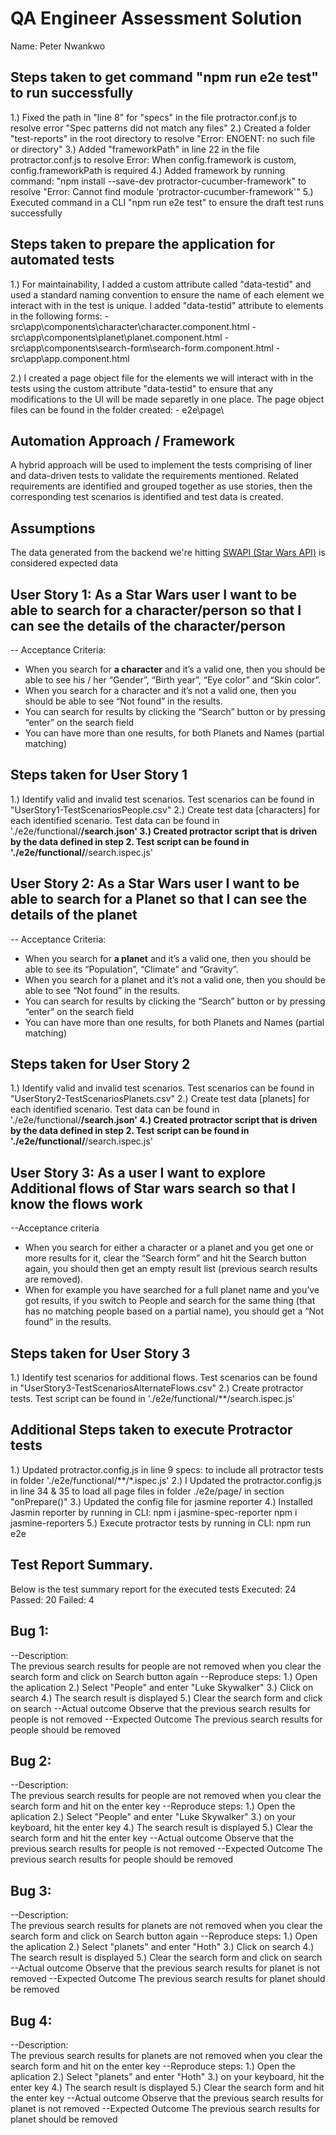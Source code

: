 # QA Engineer Assessment Solution

Name: Peter Nwankwo

## Steps taken to get command "npm run e2e test" to run successfully
1.) Fixed the path in "line 8" for "specs" in the file protractor.conf.js to resolve error "Spec patterns did not match any files"
2.) Created a folder "test-reports" in the root directory to resolve "Error: ENOENT: no such file or directory"
3.) Added "frameworkPath" in line 22 in the file protractor.conf.js to resolve Error: When config.framework is custom, config.frameworkPath is required
4.) Added framework by running command: "npm install --save-dev protractor-cucumber-framework" to resolve "Error: Cannot find module 'protractor-cucumber-framework'"
5.) Executed command in a CLI "npm run e2e test" to ensure the draft test runs successfully

## Steps taken to prepare the application for automated tests 
1.) For maintainability, I added a custom attribute called "data-testid" and used a standard naming convention to ensure the name of each element we interact with in the test is unique. I added "data-testid" attribute to elements in the following forms:
    - src\app\components\character\character.component.html
    - src\app\components\planet\planet.component.html
    - src\app\components\search-form\search-form.component.html
    - src\app\app.component.html

2.) I created a page object file for the elements we will interact with in the tests using the custom attribute "data-testid" to ensure that any modifications to the UI will be made separetly in one place. The page object files can be found in the folder created:
    - e2e\page\

## Automation Approach / Framework
A hybrid approach will be used to implement the tests comprising of liner and data-driven tests to validate the requirements mentioned. Related requirements are identified and grouped together as use stories, then the corresponding test scenarios is identified and test data is created.

## Assumptions
The data generated from the backend we're hitting [SWAPI (Star Wars API)](https://swapi.dev/documentation) is considered expected data

## User Story 1: As a Star Wars user I want to be able to search for a character/person so that I can see the details of the character/person
-- Acceptance Criteria:
*	When you search for **a character** and it’s a valid one, then you should be able to see his / her “Gender”, “Birth year”, “Eye color” and “Skin color”.
*	When you search for a character and it’s not a valid one, then you should be able to see “Not found” in the results.
*	You can search for results by clicking the “Search” button or by pressing “enter” on the search field
*	You can have more than one results, for both Planets and Names (partial matching)

## Steps taken for User Story 1
1.) Identify valid and invalid test scenarios. Test scenarios can be found in "UserStory1-TestScenariosPeople.csv"
2.) Create test data [characters] for each identified scenario. Test data can be found in './e2e/functional/**/search.json'
3.) Created protractor script that is driven by the data defined in step 2. Test script can be found in './e2e/functional/**/search.ispec.js'

## User Story 2: As a Star Wars user I want to be able to search for a Planet so that I can see the details of the planet
-- Acceptance Criteria:
*	When you search for **a planet** and it’s a valid one, then you should be able to see its “Population”, “Climate” and “Gravity”.
*	When you search for a planet and it’s not a valid one, then you should be able to see “Not found” in the results.
*	You can search for results by clicking the “Search” button or by pressing “enter” on the search field
*	You can have more than one results, for both Planets and Names (partial matching)

## Steps taken for User Story 2
1.) Identify valid and invalid test scenarios. Test scenarios can be found in "UserStory2-TestScenariosPlanets.csv"
2.) Create test data [planets] for each identified scenario. Test data can be found in './e2e/functional/**/search.json'
4.) Created protractor script that is driven by the data defined in step 2. Test script can be found in './e2e/functional/**/search.ispec.js'

## User Story 3: As a user I want to explore Additional flows of Star wars search so that I know the flows work
--Acceptance criteria
*	When you search for either a character or a planet and you get one or more results for it, clear the “Search form” and hit the Search button again, you should then get an empty result list (previous search results are removed).
*	When for example you have searched for a full planet name and you’ve got results, if you switch to People and search for the same thing (that has no matching people based on a partial name), you should get a “Not found” in the results.

## Steps taken for User Story 3
1.) Identify test scenarios for additional flows. Test scenarios can be found in "UserStory3-TestScenariosAlternateFlows.csv"
2.) Create protractor tests. Test script can be found in './e2e/functional/**/search.ispec.js' 

## Additional Steps taken to execute Protractor tests
1.) Updated protractor.config.js in line 9 specs: to include all protractor tests in folder './e2e/functional/**/*.ispec.js'
2.) I Updated the protractor.config.js in line 34 & 35 to load all page files in folder ./e2e/page/ in section "onPrepare()"
3.) Updated the config file for jasmine reporter
4.) Installed Jasmin reporter by running in CLI: npm i jasmine-spec-reporter
    npm i jasmine-reporters
5.) Execute protractor tests by running in CLI: npm run e2e 

## Test Report Summary.
Below is the test summary report for the executed tests
   Executed: 24
   Passed: 20
   Failed: 4

   ## Bug 1: 
   --Description:   
   The previous search results for people are not removed when you clear the search form and click on Search button again
   --Reproduce steps:
   1.) Open the aplication
   2.) Select "People" and enter "Luke Skywalker"
   3.) Click on search
   4.) The search result is displayed
   5.) Clear the search form and click on search
   --Actual outcome
    Observe that the previous search results for people is not removed
   --Expected Outcome
    The previous search results for people should be removed
   ## Bug 2: 
   --Description:   
   The previous search results for people are not removed when you clear the search form and hit on the enter key
   --Reproduce steps:
   1.) Open the aplication
   2.) Select "People" and enter "Luke Skywalker"
   3.) on your keyboard, hit the enter key
   4.) The search result is displayed
   5.) Clear the search form and hit the enter key
   --Actual outcome
    Observe that the previous search results for people is not removed
   --Expected Outcome
    The previous search results for people should be removed
 ## Bug 3: 
   --Description:   
   The previous search results for planets are not removed when you clear the search form and click on Search button again
   --Reproduce steps:
   1.) Open the aplication
   2.) Select "planets" and enter "Hoth"
   3.) Click on search
   4.) The search result is displayed
   5.) Clear the search form and click on search
   --Actual outcome
    Observe that the previous search results for planet is not removed
   --Expected Outcome
    The previous search results for planet should be removed
   ## Bug 4: 
   --Description:   
   The previous search results for planets are not removed when you clear the search form and hit on the enter key
   --Reproduce steps:
   1.) Open the aplication
   2.) Select "planets" and enter "Hoth"
   3.) on your keyboard, hit the enter key
   4.) The search result is displayed
   5.) Clear the search form and hit the enter key
   --Actual outcome
    Observe that the previous search results for planet is not removed
   --Expected Outcome
    The previous search results for planet should be removed